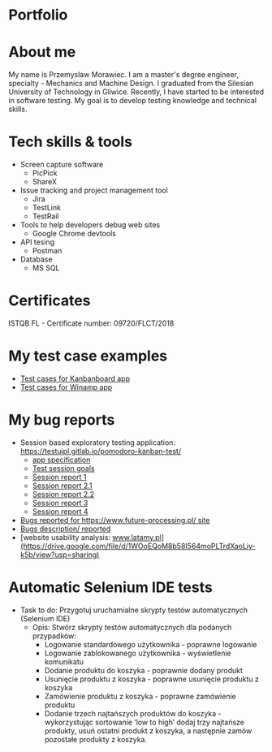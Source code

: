 # Portfolio
# About me
My name is Przemyslaw Morawiec. I am a master's degree engineer, specialty - Mechanics and Machine Design. I graduated from the Silesian University of Technology in Gliwice. Recently, I have started to be interested in software testing. My goal is to develop testing knowledge and technical skills. 
# Tech skills & tools
* Screen capture software
  * PicPick
  * ShareX
* Issue tracking and project management tool
  * Jira
  * TestLink
  * TestRail
* Tools to help developers debug web sites
  * Google Chrome devtools
* API tesing
  * Postman
* Database
  * MS SQL
# Certificates
ISTQB FL -  Certificate number: 09720/FLCT/2018
# My test case examples
* [Test cases for Kanbanboard app](https://drive.google.com/file/d/1UKjPykCjGvE_TQ7RLhh4V8PGa4g14NUb/view?usp=sharing)
* [Test cases for Winamp app](https://drive.google.com/file/d/1P1MwvDFZjhx7P8TnEshjBQErpP1nP5hF/view?usp=sharing)
# My bug reports
* Session based exploratory testing application: https://testujpl.gitlab.io/pomodoro-kanban-test/
  * [app specification](https://drive.google.com/file/d/1eDuwhBvBDBVwvNjD_Xjmh0V6OifQ1Kt3/view?usp=sharing)
  * [Test session goals](https://drive.google.com/file/d/1iRAkowghzyy_PRniPmZbXMMwZecbDY85/view?usp=sharing)
  * [Session report 1](https://drive.google.com/file/d/1S_xktx9GxKjuWZ8bNUXyD9gCacZuZ1K5/view?usp=sharing)
  * [Session report 2.1](https://drive.google.com/file/d/1dBrNIUXlQteJEAg3u4dpUfhOK2XY7tq6/view?usp=sharing)
  * [Session report 2.2](https://drive.google.com/file/d/1vAWMJ2Z-VcaVG0h-Vz5zR_YIZ-Css6C8/view?usp=sharing)
  * [Session report 3](https://drive.google.com/file/d/1zWdRSLnhtFVUtw75bTWUrvgvc8pcy9tZ/view?usp=sharing)
  * [Session report 4](https://drive.google.com/file/d/1N9xQe8eQevuXW3ZUYHW9eG17r73aZZPL/view?usp=sharing)
* [Bugs reported for https://www.future-processing.pl/ site](https://drive.google.com/file/d/1EkmihkYvaod2U7bXDsZdawUJFST7L0sk/view?usp=sharing)
* [Bugs description/ reported ](https://drive.google.com/file/d/1Yd2F37bxdmnjOYlFHil46y0kF3P98lOm/view?usp=sharing)
* [website usability analysis: www.latamy.pl](https://drive.google.com/file/d/1WOoEQoM8b58I564moPLTrdXaoLiy-k5b/view?usp=sharing)
# Automatic Selenium IDE tests
* Task to do: Przygotuj uruchamialne skrypty testów automatycznych (Selenium IDE)
  * Opis: Stwórz skrypty testów automatycznych dla podanych przypadków:
    * Logowanie standardowego użytkownika - poprawne logowanie
    * Logowanie zablokowanego użytkownika - wyświetlenie komunikatu
    * Dodanie produktu do koszyka - poprawnie dodany produkt
    * Usunięcie produktu z koszyka - poprawne usunięcie produktu z koszyka
    * Zamówienie produktu z koszyka - poprawne zamówienie produktu
    * Dodanie trzech najtańszych produktów do koszyka - wykorzystując sortowanie ‘low to high’ dodaj trzy najtańsze produkty, usuń ostatni produkt z koszyka, a  następnie zamów pozostałe produkty z koszyka.
